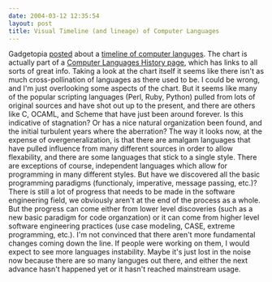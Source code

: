 ```yaml
---
date: 2004-03-12 12:35:54
layout: post
title: Visual Timeline (and lineage) of Computer Languages
---
```


Gadgetopia [posted](http://www.gadgetopia.com/2004/03/11/ComputerLanguagesHistory.html) about a [timeline of computer languges](http://www.levenez.com/lang/history.html). The chart is actually part of a [Computer Languages History page](http://www.levenez.com/lang/), which has links to all sorts of great info. Taking a look at the chart itself it seems like there isn't as much cross-pollination of languages as there used to be. I could be wrong, and I'm just overlooking some aspects of the chart. But it seems like many of the popular scripting languages (Perl, Ruby, Python) pulled from lots of original sources and have shot out up to the present, and there are others like C, OCAML, and Scheme that have just been around forever. Is this indicative of stagnation? Or has a nice natural organization been found, and the initial turbulent years where the aberration? The way it looks now, at the expense of overgeneralization, is that there are  amalgam languages that have pulled influence from many different sources in order to allow flexability, and there are some languages that stick to a single style. There are exceptions of course, independent languages which allow for programming in many different styles. But have we discovered all the basic programming paradigms (functionaly, imperative, message passing, etc.)? There is still a lot of progress that needs to be made in the software engineering field, we obviously aren't at the end of the process as a whole. But the progress can come either from lower level discoveries (such as a new basic paradigm for code organzation) or it can come from higher level software engineering practices (use case modeling, CASE, extreme programming, etc.). I'm not convinced that there aren't more fundamental changes coming down the line. If people were working on them, I would expect to see more languages instability. Maybe it's just lost in the noise now because there are so many languges out there, and either the next advance hasn't happened yet or it hasn't reached mainstream usage.
